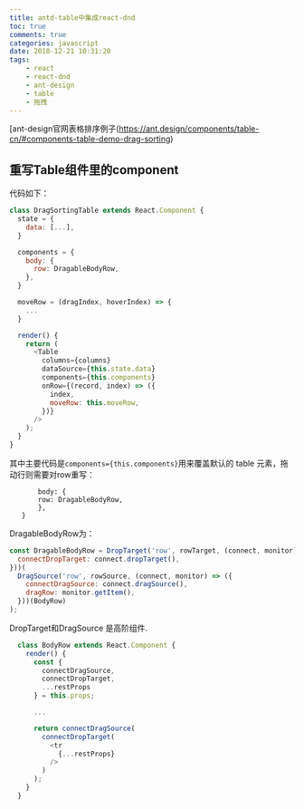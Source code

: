 ```yaml
---
title: antd-table中集成react-dnd
toc: true
comments: true
categories: javascript
date: 2018-12-21 10:31:20
tags:
    - react
    - react-dnd
    - ant-design
    - table
    - 拖拽
---
```


 [ant-design官网表格排序例子(https://ant.design/components/table-cn/#components-table-demo-drag-sorting)

## 重写Table组件里的component

代码如下：

```js
class DragSortingTable extends React.Component {
  state = {
    data: [...],
  }

  components = {
    body: {
      row: DragableBodyRow,
    },
  }

  moveRow = (dragIndex, hoverIndex) => {
    ...
  }

  render() {
    return (
      <Table
        columns={columns}
        dataSource={this.state.data}
        components={this.components}
        onRow={(record, index) => ({
          index,
          moveRow: this.moveRow,
        })}
      />
    );
  }
}
```

其中主要代码是`components={this.components}`用来覆盖默认的 table 元素，拖动行则需要对row重写：

 ```components = {
        body: {
        row: DragableBodyRow,
        },
    }
  ```

DragableBodyRow为：

```js
const DragableBodyRow = DropTarget('row', rowTarget, (connect, monitor) => ({
  connectDropTarget: connect.dropTarget(),
}))(
  DragSource('row', rowSource, (connect, monitor) => ({
    connectDragSource: connect.dragSource(),
    dragRow: monitor.getItem(),
  }))(BodyRow)
);
```

DropTarget和DragSource 是高阶组件.

```js
  class BodyRow extends React.Component {
    render() {
      const {
        connectDragSource,
        connectDropTarget,
        ...restProps
      } = this.props;

      ...

      return connectDragSource(
        connectDropTarget(
          <tr
            {...restProps}
          />
        )
      );
    }
  }
  ```
